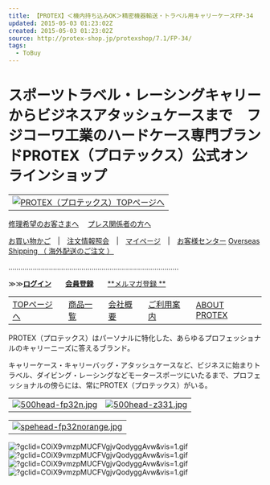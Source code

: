 ```yaml
---
title: 【PROTEX】＜機内持ち込みOK＞精密機器輸送・トラベル用キャリーケースFP-34
updated: 2015-05-03 01:23:02Z
created: 2015-05-03 01:23:02Z
source: http://protex-shop.jp/protexshop/7.1/FP-34/
tags:
  - ToBuy
---
```


# スポーツトラベル・レーシングキャリーからビジネスアタッシュケースまで　フジコーワ工業のハードケース専門ブランドPROTEX（プロテックス）公式オンラインショップ

|     |
| --- |
|  [![PROTEX（プロテックス）TOPページへ](../_resources/pro-header-logo-d.jpg)](http://protex-shop.jp/) |

[修理希望のお客さまへ](http://protex-shop.jp/protexshop/8.2/) 　[プレス関係者の方へ](http://protex-shop.jp/protexshop/1.1/532/)

 [お買い物かご](http://protex-shop.jp/protexshop/19.1/)　|　[注文情報照会](http://protex-shop.jp/protexshop/17.1/)　|　[マイページ](http://protex-shop.jp/protexshop/18.1/)　|　[お客様センター](http://protex-shop.jp/protexshop/5.1/)  [Overseas Shipping （ 海外配送のご注文 ）](http://protex-shop.jp/protexshop/1.1/542/)

 …………………………………………………………………………

 ≫≫[**ログイン**](https://sec.wisecart.ne.jp/protexshop/10.1/)　　[**会員登録**](https://sec.wisecart.ne.jp/protexshop/10.2/)　　[**メルマガ登録   **](http://protex-shop.jp/protexshop/8.1/)

|     |     |     |     |     |
| --- | --- | --- | --- | --- |
| [TOPページへ](http://protex-shop.jp/) | [商品一覧](http://protex-shop.jp/protexshop/1.1/510/) | [会社概要](http://protex-shop.jp/protexshop/6.1/) | [ご利用案内](http://protex-shop.jp/protexshop/6.2/) | [ABOUT PROTEX](http://protex-shop.jp/protexshop/1.1/501/) |

PROTEX（プロテックス）はパーソナルに特化した、あらゆるプロフェッショナルのキャリーニーズに答えるブランド。

キャリーケース・キャリーバッグ・アタッシュケースなど、ビジネスに始まりトラベル、ダイビング・レーシングなどモータースポーツにいたるまで、プロフェッショナルの傍らには、常にPROTEX（プロテックス）がいる。

|     |     |
| --- | --- |
|  [![500head-fp32n.jpg](../_resources/500head-fp32n.jpg)](http://protex-shop.jp/protexshop/7.1/FP-32N/) |  [![500head-z331.jpg](../_resources/500head-z331.jpg)](http://protex-shop.jp/protexshop/7.1/Z-330/) |

|     |
| --- |
|  [![spehead-fp32norange.jpg](../_resources/spehead-fp32norange.jpg)](http://protex-shop.jp/protexshop/7.1/FP-32N-ORANGE/) |

![?gclid=COiX9vmzpMUCFVgjvQodyggAvw&vis=1.gif](../_resources/d89746888da2d9510b64a9f031eaecd5.gif)![?gclid=COiX9vmzpMUCFVgjvQodyggAvw&vis=1.gif](../_resources/d89746888da2d9510b64a9f031eaecd5.gif)![?gclid=COiX9vmzpMUCFVgjvQodyggAvw&vis=1.gif](../_resources/d89746888da2d9510b64a9f031eaecd5.gif)![?gclid=COiX9vmzpMUCFVgjvQodyggAvw&vis=1.gif](../_resources/d89746888da2d9510b64a9f031eaecd5.gif)
